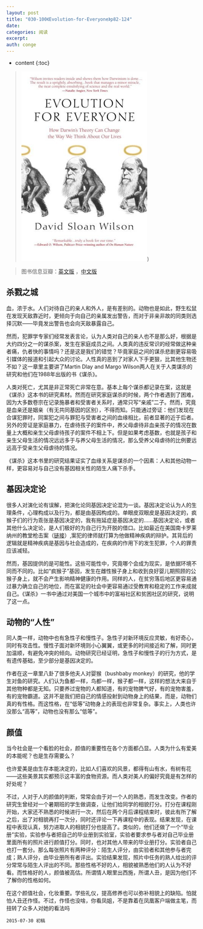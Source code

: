 ```yaml
---
layout: post
title: "030-100《Evolution-for-Everyone》p82-124"
date:
categories: 阅读
excerpt:
auth: conge
---
```

* content
{:toc}

>  ![Evolution for Everyone 封面](/assets/images/阅读/118382-82fb2ece17c628e9.jpg))

> 图书信息豆瓣：[英文版](http://book.douban.com/subject/2570988/) ，[中文版](http://book.douban.com/subject/10588813/)


## 杀戮之城

血，浓于水。人们对待自己的亲人和外人，是有差别的。动物也是如此，野生松鼠在发现天敌靠近时，更倾向于向自己的亲属发出警告，而对于非亲非故的同类则选择沉默——毕竟发出警告也会向天敌暴露自己。

然而，犯罪学专家们经常发表言论，认为人类对自己的亲人也不是那么好，根据是大约四分之一的谋杀案，发生在家庭成员之间。人类真的违反常识的经常做这种亲者痛，仇者快的事情吗？还是这是我们的错觉？毕竟家庭之间的谋杀悲剧更容易吸引媒体的报道和引起大众的讨论。人性真的恶到了对家人下手更狠，比其他生物还不如？这一章里主要讲了Martin Dlay and Margo Wilson两人在关于人类谋杀的研究和他们在1988年出版的书《谋杀》。

人类对死亡，尤其是非正常死亡非常在意。基本上每个谋杀都记录在案，这就是《谋杀》这本书的研究素材。然而在研究家庭谋杀的时候，两个作者遇到了困难，因为大多数卷宗在记录施暴者和受害者关系时，通常只写“亲戚”二子。然而，究竟是血亲还是姻亲（有无共同基因的区别），不得而知。只能通过旁证：他们发现在合谋犯罪时，同案犯之间与罪犯与受害者之间的血缘相比，前者显著的近于后者。另外的旁证是家庭暴力，在虐待孩子的案件中，养父母虐待非血亲孩子的情况在数量上大概和亲生父母虐待孩子的案件不相上下。但是如果考虑基数，也就是孩子和亲生父母生活的情况远远多于与养父母生活的情况，那么受养父母虐待的比例要远远高于受亲生父母虐待的情况。

《谋杀》这本书里的研究结果证实了血缘关系是谋杀的一个因素：人和其他动物一样，更容易对与自己没有基因相关性的陌生人痛下杀手。

## 基因决定论

很多人对演化论有误解，把演化论同基因决定论混为一谈。基因决定论认为人的生理条件，心理构成以及行为，都是由基因构成的。单眼皮双眼皮是基因决定的，疯猴子们的行为乖张是基因决定的，我有拖延症是基因决定的……基因决定论，或者其他什么决定论，是人们极好的为自己行为开脱的借口。比如最近在美国南卡罗莱纳州的教堂枪击案（[链接](https://zh.wikipedia.org/wiki/2015%E5%B9%B4%E5%8D%97%E5%8D%A1%E7%BE%85%E8%90%8A%E7%B4%8D%E5%B7%9E%E6%9F%A5%E7%88%BE%E6%96%AF%E9%A0%93%E6%A7%8D%E6%93%8A%E6%A1%88)）,案犯的律师就打算为他做精神疾病的辩护。其背后的逻辑就是精神疾病是基因与社会造成的，在疾病的作用下的发生犯罪，个人的罪责应该减轻。

然而，基因提供的是可能性。这些可能性中，究竟哪个会成为现实，是依据环境不同而不同的。比如“疯猴子”基因，发生在雌性猴子身上和收到良好婴儿期照顾的公猴子身上，就不会产生影响精神健康的作用。同样的人，在贫穷落后地区更容易通过暴力确立自己的地位，而在富足的社会中更容易通过受教育和稳定的工作来成就自己。《谋杀》一书中通过对美国一个城市中的富裕社区和贫困社区的研究，说明了这一点。

## 动物的“人性”

同人类一样，动物中也有急性子和慢性子。急性子对新环境反应灵敏，有好奇心，同时有攻击性。慢性子面对新环境则小心翼翼，或更多的时间接近和了解，同时更加温顺，有避免冲突的倾向。动物研究已经证明，急性子和慢性子的行为方式，是有遗传基础，至少部分是基因决定的。

作者在这一章里八卦了很多他夫人对婴猴（bushbaby monkey）的研究，他的学生对鱼的研究。人们认为鱼都一样，鸟都一样，猴子都一样，这样的想法大来自于其他物种都是无知。只要养过宠物的人都知道，有的宠物脾气好，有的宠物害羞，有的宠物霸道。这并不是我们把自己的情感投射到动物身上的结果，而是，动物们真的有性格。而这性格，在“低等”动物身上的表现也非常复杂。事实上，人类也许没那么“高等”，动物也没有那么“低等”。

## 颜值

当今社会是一个看脸的社会，颜值的重要性在各个方面都凸显。人类为什么有爱美的本能呢？也是生存需要么？

也许爱美是由生存本能决定的，比如人们喜欢的风景，都得有山有水，有树有花——这些美景其实都预示这丰富的食物资源。而人类对美人的偏好究竟是有怎样的好处呢？

不过，人对于人的颜值的判断，常常会由于对一个人的熟悉，而发生改变。作者的研究生曾经对一个暑期班的学生做调查，让他们给同学的相貌打分。打分在课程刚开始，大家还不熟悉的时候进行一次，然后在两个月后课程结束时，彼此有所了解之后，出了对相貌再打一次分，同时还评论一下再课程中的表现。结果发现，在课程中表现认真，努力进取人的相貌打分也提高了。类似的，他们还做了一个“毕业册”实验，实验参与者把自己的毕业册到实验室，实验者要求参与者对自己毕业册里面所有的照片进行颜值打分。同时，也对其他人带来的毕业册打分。实验者自己也打一套分。那么每张照片有两种评分：陌生人评分，由实验者和其他参与者完成；熟人评分，由毕业册所有者评出。实验结果发现，照片中任务的熟人给出的评分常常与陌生人评出的不同。那些性格不好的人，相貌被熟悉他们的人认为不好看。而性格好的人，颜值被高估。所谓情人眼里出西施，所谓人丑，是因为他们不了解你的性格如何。

在这个颜值社会，化妆重要。学些礼仪，提高修养也可以弥补相貌上的缺陷。怕就怕人丑还作怪。不过，作怪也没啥，你看凤姐，不是靠着在凤凰客户端做主笔，而扭转了众多人对她的看法吗

```
2015-07-30 初稿
```
